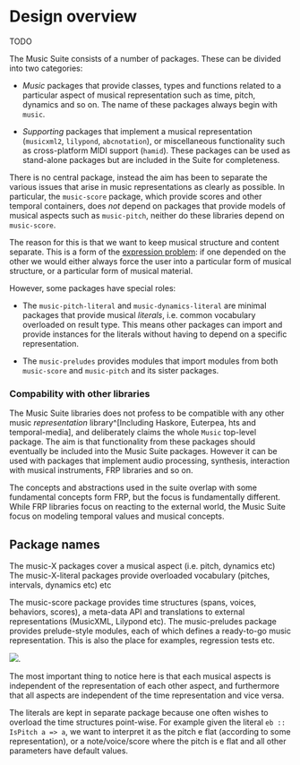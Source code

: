 
# Design overview

TODO

The Music Suite consists of a number of packages. These can be divided into two categories: 

- *Music* packages that provide classes, types and functions related to a particular aspect of musical representation such as time, pitch, dynamics and so on. The name of these packages always begin with `music`.

- *Supporting* packages that implement a musical representation (`musicxml2`, `lilypond`, `abcnotation`), or miscellaneous functionality such as cross-platform MIDI support (`hamid`). These packages can be used as stand-alone packages but are included in the Suite for completeness.

There is no central package, instead the aim has been to separate the various issues that arise in music representations as clearly as possible. In particular, the `music-score` package, which provide scores and other temporal containers, does *not* depend on packages that provide models of musical aspects such as `music-pitch`, neither do these libraries depend on `music-score`. 

The reason for this is that we want to keep musical structure and content separate. This is a form of the [expression problem](http://en.wikipedia.org/wiki/Expression_problem): if one depended on the other we would either always force the user into a particular form of musical structure, or a particular form of musical material.

However, some packages have special roles:

- The `music-pitch-literal` and `music-dynamics-literal` are minimal packages that provide musical *literals*, i.e. common vocabulary overloaded on result type. This means other packages can import and provide instances for the literals without having to depend on a specific representation.

- The `music-preludes` provides modules that import modules from both `music-score` and `music-pitch` and its sister packages.


### Compability with other libraries

The Music Suite libraries does not profess to be compatible with any other music *representation* library^[Including Haskore, Euterpea, hts and temporal-media], and deliberately claims the whole `Music` top-level package. The aim is that functionality from these packages should eventually be included into the Music Suite packages. However it can be used with packages that implement audio processing, synthesis, interaction with musical instruments, FRP libraries and so on. 

The concepts and abstractions used in the suite overlap with some fundamental concepts form FRP, but the focus is fundamentally different. While FRP libraries focus on reacting to the external world, the Music Suite focus on modeling temporal values and musical concepts.


## Package names

The music-X packages cover a musical aspect (i.e. pitch, dynamics etc)
The music-X-literal packages provide overloaded vocabulary (pitches, intervals, dynamics etc) etc

The music-score package provides time structures (spans, voices, behaviors, scores), a meta-data API and translations to external representations (MusicXML, Lilypond etc).
The music-preludes package provides prelude-style modules, each of which defines a ready-to-go music representation. This is also the place for examples, regression tests etc.

![](https://raw.github.com/hanshoglund/music-docs/master/music-suite-deps.png).

The most important thing to notice here is that each musical aspects is independent of the representation of each other aspect, and furthermore that all aspects are independent of the time representation and vice versa.

The literals are kept in separate package because one often wishes to overload the time structures point-wise. For example given the literal `eb :: IsPitch a => a`, we want to interpret it as the pitch e flat (according to some representation), or a note/voice/score where the pitch is e flat and all other parameters have default values.


